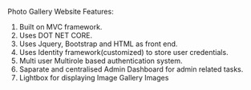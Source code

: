 Photo Gallery Website
Features: 
1.   Built on MVC framework.
2.   Uses DOT NET CORE.
3.   Uses Jquery, Bootstrap and HTML as front end.
4.   Uses Identity framework(customized) to store user credentials.
5.   Multi user Multirole based authentication system. 
6.   Saparate and centralised Admin Dashboard for admin related tasks. 
7.   Lightbox for displaying Image Gallery Images
